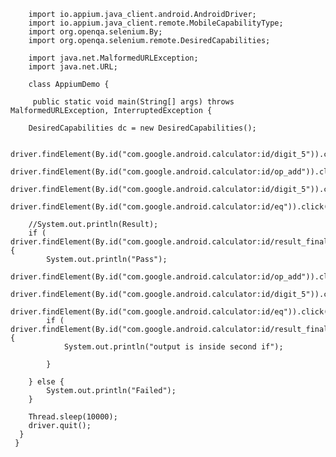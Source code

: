         import io.appium.java_client.android.AndroidDriver;
        import io.appium.java_client.remote.MobileCapabilityType;
        import org.openqa.selenium.By;
        import org.openqa.selenium.remote.DesiredCapabilities;

        import java.net.MalformedURLException;
        import java.net.URL;

        class AppiumDemo {

         public static void main(String[] args) throws MalformedURLException, InterruptedException {

        DesiredCapabilities dc = new DesiredCapabilities();

        driver.findElement(By.id("com.google.android.calculator:id/digit_5")).click();
        driver.findElement(By.id("com.google.android.calculator:id/op_add")).click();
        driver.findElement(By.id("com.google.android.calculator:id/digit_5")).click();
        driver.findElement(By.id("com.google.android.calculator:id/eq")).click();

        //System.out.println(Result);
        if ( driver.findElement(By.id("com.google.android.calculator:id/result_final")).getText().equals("10")) {
            System.out.println("Pass");
            driver.findElement(By.id("com.google.android.calculator:id/op_add")).click();
            driver.findElement(By.id("com.google.android.calculator:id/digit_5")).click();
            driver.findElement(By.id("com.google.android.calculator:id/eq")).click();
            if ( driver.findElement(By.id("com.google.android.calculator:id/result_final")).getText().equals("15")) {
                System.out.println("output is inside second if");

            }

        } else {
            System.out.println("Failed");
        }

        Thread.sleep(10000);
        driver.quit();
      }
     }
